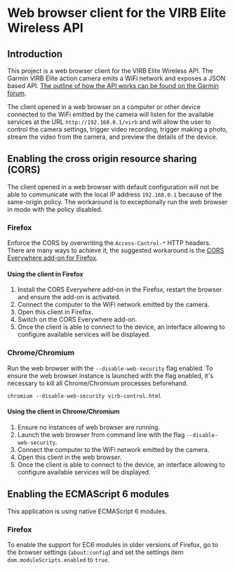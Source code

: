 Web browser client for the VIRB Elite Wireless API
================

Introduction
----------------

This project is a web browser client for the VIRB Elite Wireless API. The Garmin VIRB Elite action camera emits a WiFi network and exposes a JSON based API. [The outline of how the API works can be found on the Garmin forum](https://forums.garmin.com/forum/mac-windows-software/windows-software/virb-edit-aa/56554-).

The client opened in a web browser on a computer or other device connected to the WiFi emitted by the camera will listen for the available services at the URL `http://192.168.0.1/virb` and will allow the user to control the camera settings, trigger video recording, trigger making a photo, stream the video from the camera, and preview the details of the device.

Enabling the cross origin resource sharing (CORS)
----------------

The client opened in a web browser with default configuration will not be able to communicate with the local IP address `192.168.0.1` because of the same-origin policy. The workaround is to exceptionally run the web browser in mode with the policy disabled.

### Firefox

Enforce the CORS by overwriting the `Access-Control-*` HTTP headers. There are many ways to achieve it, the suggested workaround is the [CORS Everywhere add-on for Firefox](https://addons.mozilla.org/en-US/firefox/addon/cors-everywhere/).

#### Using the client in Firefox

1. Install the CORS Everywhere add-on in the Firefox, restart the browser and ensure the add-on is activated.
2. Connect the computer to the WiFi network emitted by the camera.
3. Open this client in Firefox.
4. Switch on the CORS Everywhere add-on.
5. Once the client is able to connect to the device, an interface allowing to configure available services will be displayed.

### Chrome/Chromium

Run the web browser with the `--disable-web-security` flag enabled. To ensure the web browser instance is launched with the flag enabled, it's necessary to kill all Chrome/Chromium processes beforehand.

`chromium --disable-web-security virb-control.html`

#### Using the client in Chrome/Chromium

1. Ensure no instances of web browser are running.
2. Launch the web browser from command line with the flag `--disable-web-security`.
3. Connect the computer to the WiFi network emitted by the camera.
4. Open this client in the web browser.
5. Once the client is able to connect to the device, an interface allowing to configure available services will be displayed.

Enabling the ECMAScript 6 modules
----------------

This application is using native ECMAScript 6 modules.

### Firefox

To enable the support for EC6 modules in older versions of Firefox, go to the browser settings (`about:config`) and set the settings item `dom.moduleScripts.enabled` to `true`.
